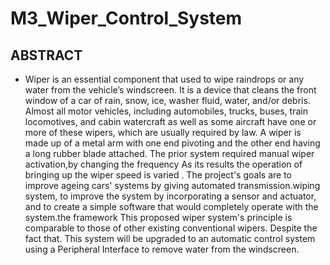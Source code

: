 # M3_Wiper_Control_System
## ABSTRACT
*  Wiper is an essential component that used to wipe raindrops or any water from the vehicle’s windscreen. It is a device that cleans the front window of a car of rain,    snow, ice, washer fluid, water, and/or debris. Almost all motor vehicles, including automobiles, trucks, buses, train locomotives, and cabin watercraft as well as some aircraft have one or more of these wipers, which are usually required by law. A wiper is made up of a metal arm with one end pivoting and the other end having a long rubber blade attached. The prior system required manual wiper activation,by changing the frequency As its results the operation of bringing up the wiper speed is varied . The project's goals are to improve ageing cars' systems by giving automated transmission.wiping system, to improve the system by incorporating a sensor and actuator, and to create a simple software that would completely operate with the system.the framework This proposed wiper system's principle is comparable to those of other existing conventional wipers. Despite the fact that. This system will be upgraded to an automatic control system using a Peripheral Interface to remove water from the windscreen.

 
